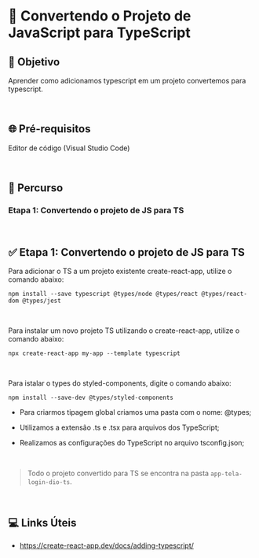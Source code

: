 # 📌 **Convertendo o Projeto de JavaScript para TypeScript**
## 🎯 **Objetivo**
Aprender como adicionamos typescript em um projeto convertemos para typescript.

<br>

## 🌐 **Pré-requisitos**
Editor de código (Visual Studio Code)

<br>

## 🏁 **Percurso**
### Etapa 1: Convertendo o projeto de JS para TS

<br>

## ✅ **Etapa 1: Convertendo o projeto de JS para TS**
Para adicionar o TS a um projeto existente create-react-app, utilize o comando abaixo:
```
npm install --save typescript @types/node @types/react @types/react-dom @types/jest
```

<br>

Para instalar um novo projeto TS utilizando o create-react-app, utilize o comando abaixo:
```
npx create-react-app my-app --template typescript
```

<br>

Para istalar o types do styled-components, digite o comando abaixo:
```
npm install --save-dev @types/styled-components
```

- Para criarmos tipagem global criamos uma pasta com o nome: @types;

- Utilizamos a extensão .ts e .tsx para arquivos dos TypeScript;

- Realizamos as configurações do TypeScript no arquivo tsconfig.json;


<br>

> Todo o projeto convertido para TS se encontra na pasta ```app-tela-login-dio-ts```.

<br>

## 💻 **Links Úteis**
- https://create-react-app.dev/docs/adding-typescript/